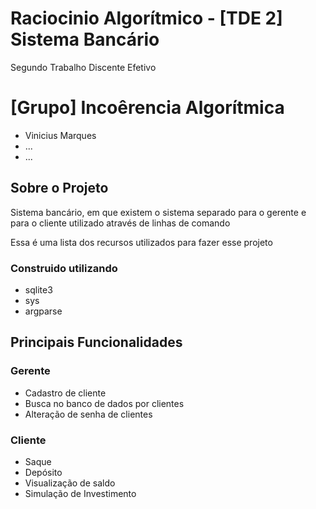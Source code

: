 # Raciocinio Algorítmico - [TDE 2] Sistema Bancário
Segundo Trabalho Discente Efetivo

# [Grupo] Incoêrencia Algorítmica
* Vinicius Marques
* ...
* ...

## Sobre o Projeto
Sistema bancário, em que existem o sistema separado para o gerente e para o cliente utilizado através de linhas de comando

Essa é uma lista dos recursos utilizados para fazer esse projeto
### Construido utilizando
* sqlite3
* sys
* argparse

## Principais Funcionalidades
### Gerente
* Cadastro de cliente
* Busca no banco de dados por clientes
* Alteração de senha de clientes

### Cliente
* Saque
* Depósito
* Visualização de saldo
* Simulação de Investimento
